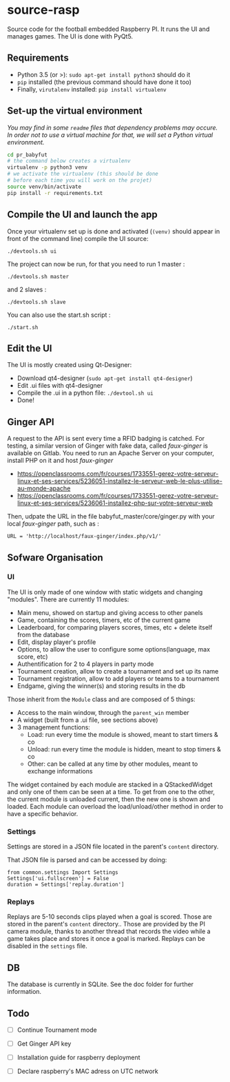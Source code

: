 # source-rasp

Source code for the football embedded Raspberry PI.
It runs the UI and manages games.
The UI is done with PyQt5.

## Requirements
- Python 3.5 (or >): `sudo apt-get install python3` should do it
- `pip` installed (the previous command should have done it too)
- Finally, `virutalenv` installed: `pip install virtualenv`


## Set-up the virtual environment

*You may find in some `readme` files that dependency problems may occure. In order not to use a virtual machine for that, we will set a Python virtual environment.*
```bash
cd pr_babyfut
# the command below creates a virtualenv
virtualenv -p python3 venv
# we activate the virtualenv (this should be done
# before each time you will work on the projet)
source venv/bin/activate
pip install -r requirements.txt
```

## Compile the UI and launch the app

Once your virtualenv set up is done and activated (`(venv)` should appear in front of the command line) compile the UI source:
```
./devtools.sh ui
```

The project can now be run, for that you need to run 1 master :
```
./devtools.sh master
```

and 2 slaves :
```
./devtools.sh slave
```

You can also use the start.sh script :	
```
./start.sh
```

## Edit the UI
The UI is mostly created using Qt-Designer:
* Download qt4-designer (`sudo apt-get install qt4-designer`)
* Edit .ui files with qt4-designer
* Compile the .ui in a python file: `./devtool.sh ui`
* Done!

## Ginger API
A request to the API is sent every time a RFID badging is catched. 
For testing, a similar version of Ginger with fake data, called *faux-ginger* is available on Gitlab.
You need to run an Apache Server on your computer, install PHP on it and host *faux-ginger*
* https://openclassrooms.com/fr/courses/1733551-gerez-votre-serveur-linux-et-ses-services/5236051-installez-le-serveur-web-le-plus-utilise-au-monde-apache
* https://openclassrooms.com/fr/courses/1733551-gerez-votre-serveur-linux-et-ses-services/5236061-installez-php-sur-votre-serveur-web

Then, udpate the URL in the file babyfut_master/core/ginger.py with your local *faux-ginger* path, such as :
```
URL = 'http://localhost/faux-ginger/index.php/v1/'
```


## Sofware Organisation
### UI
The UI is only made of one window with static widgets and changing "modules".
There are currently 11 modules:
* Main menu, showed on startup and giving access to other panels
* Game, containing the scores, timers, etc of the current game
* Leaderboard, for comparing players scores, times, etc + delete itself from the database
* Edit, display player's profile
* Options, to allow the user to configure some options(language, max score, etc)
* Authentification for 2 to 4 players in party mode
* Tournament creation, allow to create a tournament and set up its name
* Tournament registration, allow to add players or teams to a tournament
* Endgame, giving the winner(s) and storing results in the db

Those inherit from the `Module` class and are composed of 5 things:
* Access to the main window, through the `parent_win` member
* A widget (built from a .ui file, see sections above)
* 3 management functions:
  * Load: run every time the module is showed, meant to start timers & co
  * Unload: run every time the module is hidden, meant to stop timers & co
  * Other: can be called at any time by other modules, meant to exchange informations

The widget contained by each module are stacked in a QStackedWidget and only one of them can be seen at a time.
To get from one to the other, the current module is unloaded current, then the new one is shown and loaded.
Each module can overload the load/unload/other method in order to have a specific behavior.


### Settings
Settings are stored in a JSON file located in the parent's `content` directory.

That JSON file is parsed and can be accessed by doing:
```
from common.settings Import Settings
Settings['ui.fullscreen'] = False
duration = Settings['replay.duration']
```

### Replays
Replays are 5-10 seconds clips played when a goal is scored. Those are stored in the parent's `content` directory..
Those are provided by the PI camera module, thanks to another thread that records the video while a game takes place and stores it once a goal is marked. Replays can be disabled in the `settings` file.

## DB
The database is currently in SQLite. See the doc folder for further information.



## Todo
* [ ] Continue Tournament mode
* [ ] Get Ginger API key
* [ ] Installation guide for raspberry deployment
* [ ] Declare raspberry's MAC adress on UTC network

